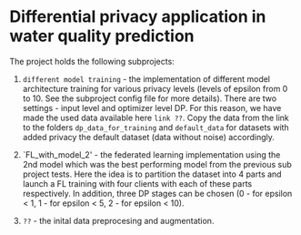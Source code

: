 # Differential privacy application in water quality prediction


The project holds the following subprojects:

 1) `different model training` - the implementation of different model architecture training for various privacy levels (levels of epsilon from 0 to 10. See the subproject config file for more details). There are two settings - input level and optimizer level DP. For this reason, we have made the used data available here `link ??`. Copy the data from the link to the folders `dp_data_for_training` and `default_data` for datasets with added privacy the default dataset (data without noise) accordingly.
 
 2) `FL_with_model_2' - the federated learning implementation using the 2nd model which was the best performing model from the previous sub project tests. Here the idea is to partition the dataset into 4 parts and launch a FL training with four clients with each of these parts respectively. In addition, three DP stages can be chosen (0 - for epsilon < 1, 1 - for epsilon < 5, 2 - for epsilon < 10).

 3) `??` - the inital data preprocesing and augmentation.